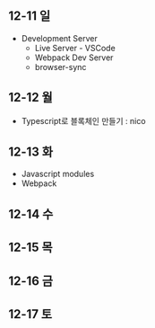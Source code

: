 ## 12-11 일
- Development Server
  - Live Server - VSCode
  - Webpack Dev Server
  - browser-sync
## 12-12 월
- Typescript로 블록체인 만들기 : nico
## 12-13 화
- Javascript modules
- Webpack
## 12-14 수

## 12-15 목

## 12-16 금

## 12-17 토


